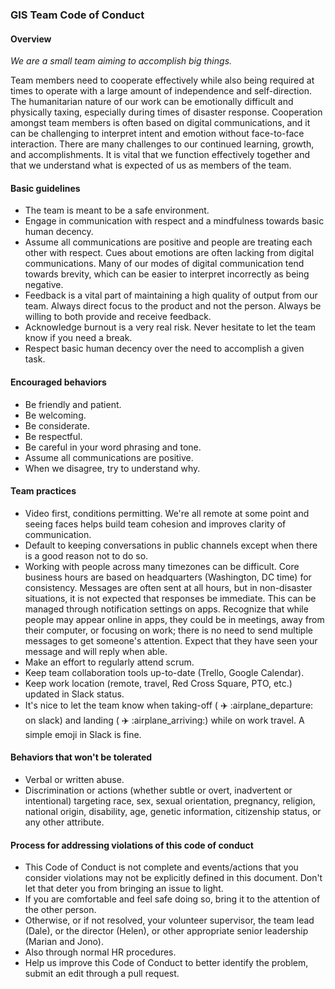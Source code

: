 ### GIS Team Code of Conduct

#### Overview
*We are a small team aiming to accomplish big things.* 

Team members need to cooperate effectively while also being required at times to operate with a large amount of independence and self-direction. The humanitarian nature of our work can be emotionally difficult and physically taxing, especially during times of disaster response. Cooperation amongst team members is often based on digital communications, and it can be challenging to interpret intent and emotion without face-to-face interaction. There are many challenges to our continued learning, growth, and accomplishments. It is vital that we function effectively together and that we understand what is expected of us as members of the team.

#### Basic guidelines

- The team is meant to be a safe environment.
- Engage in communication with respect and a mindfulness towards basic human decency.
- Assume all communications are positive and people are treating each other with respect. Cues about emotions are often lacking from digital communications. Many of our modes of digital communication tend towards brevity, which can be easier to interpret incorrectly as being negative.
- Feedback is a vital part of maintaining a high quality of output from our team. Always direct focus to the product and not the person. Always be willing to both provide and receive feedback.
- Acknowledge burnout is a very real risk. Never hesitate to let the team know if you need a break.
- Respect basic human decency over the need to accomplish a given task.

#### Encouraged behaviors

- Be friendly and patient.
- Be welcoming.
- Be considerate.
- Be respectful.
- Be careful in your word phrasing and tone.
- Assume all communications are positive.
- When we disagree, try to understand why.

#### Team practices

- Video first, conditions permitting. We're all remote at some point and seeing faces helps build team cohesion and improves clarity of communication.
- Default to keeping conversations in public channels except when there is a good reason not to do so.
- Working with people across many timezones can be difficult. Core business hours are based on headquarters (Washington, DC time) for consistency. Messages are often sent at all hours, but in non-disaster situations, it is not expected that responses be immediate. This can be managed through notification settings on apps. Recognize that while people may appear online in apps, they could be in meetings, away from their computer, or focusing on work; there is no need to send multiple messages to get someone's attention. Expect that they have seen your message and will reply when able. 
- Make an effort to regularly attend scrum.
- Keep team collaboration tools up-to-date (Trello, Google Calendar).
- Keep work location (remote, travel, Red Cross Square, PTO, etc.) updated in Slack status.
- It's nice to let the team know when taking-off ( :airplane: :airplane_departure: on slack) and landing ( :airplane: :airplane_arriving:) while on work travel. A simple emoji in Slack is fine.

#### Behaviors that won't be tolerated

- Verbal or written abuse.
- Discrimination or actions (whether subtle or overt, inadvertent or intentional) targeting race, sex, sexual orientation, pregnancy, religion, national origin, disability, age, genetic information, citizenship status, or any other attribute.

#### Process for addressing violations of this code of conduct
- This Code of Conduct is not complete and events/actions that you consider violations may not be explicitly defined in this document. Don't let that deter you from bringing an issue to light.
- If you are comfortable and feel safe doing so, bring it to the attention of the other person.
- Otherwise, or if not resolved, your volunteer supervisor, the team lead (Dale), or the director (Helen), or other appropriate senior leadership (Marian and Jono).
- Also through normal HR procedures.
- Help us improve this Code of Conduct to better identify the problem, submit an edit through a pull request.
